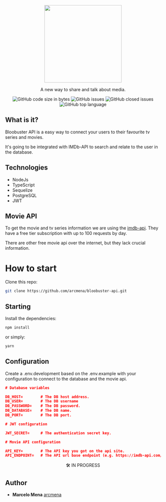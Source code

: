<div align="center">
<img src="https://user-images.githubusercontent.com/57734796/87494337-18c6e900-c625-11ea-9025-d8c79cd19c74.png" width="250" />
<p>A new way to share and talk about media.</p>
<img alt="GitHub code size in bytes" src="https://img.shields.io/github/languages/code-size/arcmena/bloobuster-api?color=1c619e&style=flat-square">
<img alt="GitHub issues" src="https://img.shields.io/github/issues/arcmena/bloobuster-api?color=1c619e&style=flat-square">
<img alt="GitHub closed issues" src="https://img.shields.io/github/issues-closed-raw/arcmena/bloobuster-api?color=1c619e&style=flat-square">
<img alt="GitHub top language" src="https://img.shields.io/github/languages/top/arcmena/bloobuster-api?color=1c619e&style=flat-square">
</div>

## What is it?

Bloobuster API is a easy way to connect your users to their favourite tv series and movies.

It's going to be integrated with IMDb-API to search and relate to the user in the database.

## Technologies

-   NodeJs
-   TypeScript
-   Sequelize
-   PostgreSQL
-   JWT

## Movie API

To get the movie and tv series information we are using the [imdb-api](https://imdb-api.com). They have a free tier subscription with up to 100 requests by day.

There are other free movie api over the internet, but they lack crucial information.

# How to start

Clone this repo:

```bash
git clone https://github.com/arcmena/bloobuster-api.git
```

## Starting

Install the dependencies:

```bash
npm install
```

or simply:

```bash
yarn
```

## Configuration

Create a .env.development based on the .env.example with your configuration to connect to the database and the movie api.

```json
# Database variables

DB_HOST=        # The DB host address.
DB_USER=        # The DB username
DB_PASSWORD=    # The DB password.
DB_DATABASE=    # The DB name.
DB_PORT=        # The DB port.

# JWT configuration

JWT_SECRET=     # The authentication secret key.

# Movie API configuration

API_KEY=        # The API key you got on the api site.
API_ENDPOINT=   # The API url base endpoint (e.g. https://imdb-api.com/en/API)
```

<div align="center">
🛠 IN PROGRESS
</div>

## Author

-   **Marcelo Mena** [arcmena](https://github.com/arcmena)

